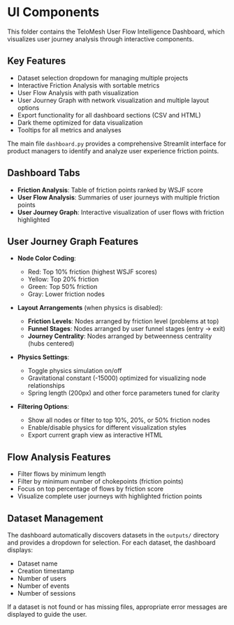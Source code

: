 # UI Components

This folder contains the TeloMesh User Flow Intelligence Dashboard, which visualizes user journey analysis through interactive components.

## Key Features
- Dataset selection dropdown for managing multiple projects
- Interactive Friction Analysis with sortable metrics
- User Flow Analysis with path visualization
- User Journey Graph with network visualization and multiple layout options
- Export functionality for all dashboard sections (CSV and HTML)
- Dark theme optimized for data visualization
- Tooltips for all metrics and analyses

The main file `dashboard.py` provides a comprehensive Streamlit interface for product managers to identify and analyze user experience friction points.

## Dashboard Tabs
- **Friction Analysis**: Table of friction points ranked by WSJF score
- **User Flow Analysis**: Summaries of user journeys with multiple friction points
- **User Journey Graph**: Interactive visualization of user flows with friction highlighted

## User Journey Graph Features
- **Node Color Coding**:
  - Red: Top 10% friction (highest WSJF scores)
  - Yellow: Top 20% friction
  - Green: Top 50% friction
  - Gray: Lower friction nodes
  
- **Layout Arrangements** (when physics is disabled):
  - **Friction Levels**: Nodes arranged by friction level (problems at top)
  - **Funnel Stages**: Nodes arranged by user funnel stages (entry → exit)
  - **Journey Centrality**: Nodes arranged by betweenness centrality (hubs centered)

- **Physics Settings**:
  - Toggle physics simulation on/off
  - Gravitational constant (-15000) optimized for visualizing node relationships
  - Spring length (200px) and other force parameters tuned for clarity

- **Filtering Options**:
  - Show all nodes or filter to top 10%, 20%, or 50% friction nodes
  - Enable/disable physics for different visualization styles
  - Export current graph view as interactive HTML

## Flow Analysis Features
- Filter flows by minimum length
- Filter by minimum number of chokepoints (friction points)
- Focus on top percentage of flows by friction score
- Visualize complete user journeys with highlighted friction points

## Dataset Management
The dashboard automatically discovers datasets in the `outputs/` directory and provides a dropdown for selection. For each dataset, the dashboard displays:
- Dataset name
- Creation timestamp
- Number of users
- Number of events
- Number of sessions

If a dataset is not found or has missing files, appropriate error messages are displayed to guide the user. 